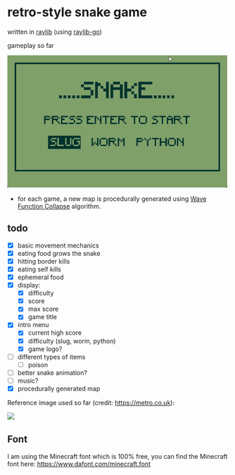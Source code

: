# retro-style snake game 

written in [raylib](https://github.com/raysan5/raylib) (using [raylib-go](https://github.com/gen2brain/raylib-go))

gameplay so far 

<img src="gameplay.gif" width="500" height="300">

- for each game, a new map is procedurally generated using [Wave Function Collapse](https://robertheaton.com/2018/12/17/wavefunction-collapse-algorithm/) algorithm.

## todo

- [x] basic movement mechanics
- [x] eating food grows the snake
- [x] hitting border kills
- [x] eating self kills
- [x] ephemeral food
- [x] display:
  - [x] difficulty
  - [x] score
  - [x] max score
  - [x] game title
- [x] intro menu
  - [x] current high score
  - [x] difficulty (slug, worm, python)
  - [x] game logo?
- [ ] different types of items
  - [ ] poison
- [ ] better snake animation?
- [ ] music?
- [x] procedurally generated map

Reference image used so far (credit: https://metro.co.uk):

![](https://metro.co.uk/wp-content/uploads/2015/05/snake_mobile.gif)

## Font

I am using the Minecraft font which is 100% free, you can find the Minecraft font here: https://www.dafont.com/minecraft.font